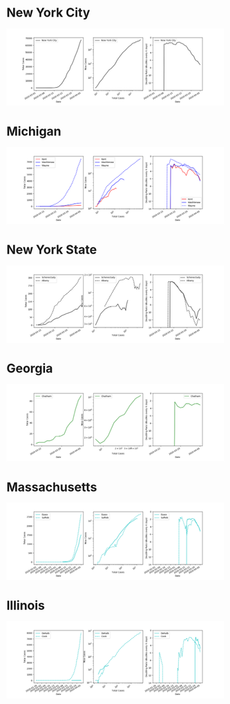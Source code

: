 # New York City
![](Images/covid_ny.png)

# Michigan
![](Images/covid_michigan.png)

# New York State
![](Images/covid_newyork.png)

# Georgia
![](Images/covid_georgia.png)

# Massachusetts
![](Images/covid_mass.png)

# Illinois 
![](Images/covid_illinois.png)

